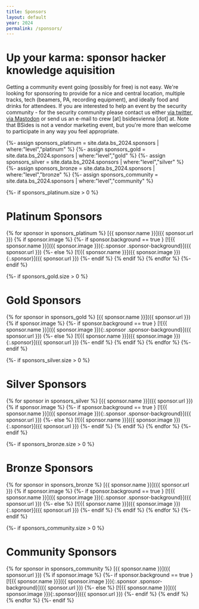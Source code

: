 ```yaml
---
title: Sponsors
layout: default
year: 2024
permalink: /sponsors/
---
```

# Up your karma: sponsor hacker knowledge aquisition

Getting a community event going (possibly for free) is not easy. We're looking for sponsoring to provide
for a nice and central location, multiple tracks, tech (beamers, PA, recording equipment), and ideally
food and drinks for attendees. If you are interested to help an event by the security community - for the
security community please contact us either [via twitter](https://twitter.com/BSidesVienna), [via Mastodon](https://infosec.exchange/@bsidesvienna) or send us an e-mail to crew [at] bsidesvienna [dot] at. Note that BSides is not a vendor marketing event, but you're more
than welcome to participate in any way you feel appropriate.

{%- assign sponsors_platinum = site.data.bs_2024.sponsors | where:"level","platinum" %}
{%- assign sponsors_gold = site.data.bs_2024.sponsors | where:"level","gold" %}
{%- assign sponsors_silver = site.data.bs_2024.sponsors | where:"level","silver" %}
{%- assign sponsors_bronze = site.data.bs_2024.sponsors | where:"level","bronze" %}
{%- assign sponsors_community = site.data.bs_2024.sponsors | where:"level","community" %}

{%- if sponsors_platinum.size > 0 %}
# Platinum Sponsors
{% for sponsor in sponsors_platinum %}
[{{ sponsor.name }}]({{ sponsor.url }})
{% if sponsor.image %}
{%- if sponsor.background == true }
[![{{ sponsor.name }}]({{ sponsor.image }}){:.sponsor .sponsor-background}]({{ sponsor.url }})
{%- else %}
[![{{ sponsor.name }}]({{ sponsor.image }}){:.sponsor}]({{ sponsor.url }})
{%- endif %}
{% endif %}
{% endfor %}
{%- endif %}

{%- if sponsors_gold.size > 0 %}
# Gold Sponsors
{% for sponsor in sponsors_gold %}
[{{ sponsor.name }}]({{ sponsor.url }})
{% if sponsor.image %}
{%- if sponsor.background == true }
[![{{ sponsor.name }}]({{ sponsor.image }}){:.sponsor .sponsor-background}]({{ sponsor.url }})
{%- else %}
[![{{ sponsor.name }}]({{ sponsor.image }}){:.sponsor}]({{ sponsor.url }})
{%- endif %}
{% endif %}
{% endfor %}
{%- endif %}

{%- if sponsors_silver.size > 0 %}
# Silver Sponsors
{% for sponsor in sponsors_silver %}
[{{ sponsor.name }}]({{ sponsor.url }})
{% if sponsor.image %}
{%- if sponsor.background == true }
[![{{ sponsor.name }}]({{ sponsor.image }}){:.sponsor .sponsor-background}]({{ sponsor.url }})
{%- else %}
[![{{ sponsor.name }}]({{ sponsor.image }}){:.sponsor}]({{ sponsor.url }})
{%- endif %}
{% endif %}
{% endfor %}
{%- endif %}

{%- if sponsors_bronze.size > 0 %}
# Bronze Sponsors
{% for sponsor in sponsors_bronze %}
[{{ sponsor.name }}]({{ sponsor.url }})
{% if sponsor.image %}
{%- if sponsor.background == true }
[![{{ sponsor.name }}]({{ sponsor.image }}){:.sponsor .sponsor-background}]({{ sponsor.url }})
{%- else %}
[![{{ sponsor.name }}]({{ sponsor.image }}){:.sponsor}]({{ sponsor.url }})
{%- endif %}
{% endif %}
{% endfor %}
{%- endif %}

{%- if sponsors_community.size > 0 %}
# Community Sponsors
{% for sponsor in sponsors_community %}
[{{ sponsor.name }}]({{ sponsor.url }})
{% if sponsor.image %}
{%- if sponsor.background == true }
[![{{ sponsor.name }}]({{ sponsor.image }}){:.sponsor .sponsor-background}]({{ sponsor.url }})
{%- else %}
[![{{ sponsor.name }}]({{ sponsor.image }}){:.sponsor}]({{ sponsor.url }})
{%- endif %}
{% endif %}
{% endfor %}
{%- endif %}
